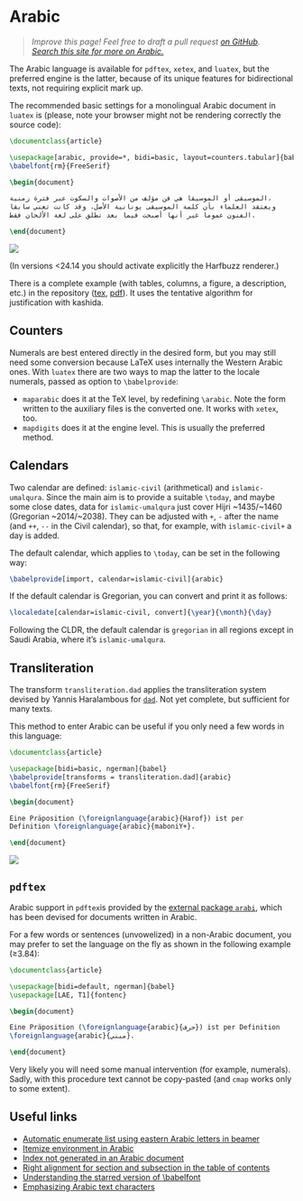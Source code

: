 # Arabic

<blockquote> <p><em>Improve this page! Feel free to draft a pull
request <a href="https://github.com/latex3/babel/tree/docs/docs">on
GitHub</a>.<br> <a
href="https://www.google.com/search?q=site%3Alatex3.github.io%2Fbabel+Arabic">Search
this site for more on Arabic.</em></a></blockquote>

The Arabic language is available for `pdftex`, `xetex`, and `luatex`, but the
preferred engine is the latter, because of its unique features for
bidirectional texts, not requiring explicit mark up.

The recommended basic settings for a monolingual Arabic document in
`luatex` is (please, note your browser might not be rendering correctly
the source code):
```tex
\documentclass{article}

\usepackage[arabic, provide=*, bidi=basic, layout=counters.tabular]{babel}
\babelfont{rm}{FreeSerif}

\begin{document}

الموسيقى أو الموسيقا هي فن مؤلف من الأصوات والسكوت عبر فترة زمنية،
ويعتقد العلماء بأن كلمة الموسيقى يونانية الأصل، وقد كانت تعني سابقا
الفنون عموما غير أنها أصبحت فيما بعد تطلق على لغة الألحان فقط.

\end{document}
```

![](https://user-images.githubusercontent.com/1314536/97981471-a6943300-1dd2-11eb-8f13-3fb5c20dc355.png)

(In versions <24.14 you should activate explicitly the Harfbuzz
renderer.)

There is a complete example (with tables, columns, a figure, a
description, etc.) in the repository
([tex](https://github.com/latex3/babel/blob/main/samples/lua-arabic.tex), 
[pdf](https://github.com/latex3/babel/blob/main/samples/lua-arabic.pdf)).
It uses the tentative algorithm for justification with kashida.

## Counters

Numerals are best entered directly in the desired
form, but you may still need some conversion because LaTeX uses internally
the Western Arabic ones. With `luatex` there are two ways to map the
latter to the locale numerals, passed as option to `\babelprovide`:
* `maparabic` does it at the TeX level, by redefining `\arabic`. Note
  the form written to the auxiliary files is the converted one. It works
  with `xetex`, too.
* `mapdigits` does it at the engine level. This is
  usually the preferred method.
  
## Calendars

Two calendar are defined: `islamic-civil` (arithmetical) and
`islamic-umalqura`. Since the main aim is to provide a suitable
`\today`, and maybe some close dates, data for `islamic-umalqura` just
cover Hijri ~1435/~1460 (Gregorian ~2014/~2038). They can be adjusted
with `+`, `-` after the name (and `++`, `--` in the Civil calendar), so
that, for example, with `islamic-civil+` a day is added.

The default calendar, which applies to `\today`, can be set in the
following way:
```tex
\babelprovide[import, calendar=islamic-civil]{arabic}
```
If the default calendar is Gregorian, you can convert and print it as follows:
```tex
\localedate[calendar=islamic-civil, convert]{\year}{\month}{\day}
```

Following the CLDR, the default calendar is `gregorian` in all regions
except in Saudi Arabia, where it’s `islamic-umalqura`.

## Transliteration 

The transform `transliteration.dad` applies the transliteration system
devised by Yannis Haralambous for
[`dad`](http://mirrors.ctan.org/language/arabic/dad/dad-user-guide.pdf).
Not yet complete, but sufficient for many texts. 

This method to enter Arabic can be useful if you only need a few words
in this language:
```tex
\documentclass{article}

\usepackage[bidi=basic, ngerman]{babel}
\babelprovide[transforms = transliteration.dad]{arabic}
\babelfont{rm}{FreeSerif}

\begin{document}

Eine Präposition (\foreignlanguage{arabic}{Harof}) ist per
Definition \foreignlanguage{arabic}{maboniY+}.

\end{document}
```
![](../media/arabic-sample-dad.png)

## `pdftex`

Arabic support in `pdftex`is provided by the [external package
`arabi`](https://ctan.org/pkg/arabi), which has been devised for
documents written in Arabic.

For a few words or sentences (unvowelized) in a non-Arabic document,
you may prefer to set the language on the fly as shown in the following
example (≥3.84):
```tex
\documentclass{article}

\usepackage[bidi=default, ngerman]{babel}
\usepackage[LAE, T1]{fontenc}

\begin{document}

Eine Präposition (\foreignlanguage{arabic}{حرف}) ist per Definition
\foreignlanguage{arabic}{مبني}.

\end{document}
```
Very likely you will need some manual intervention (for example,
numerals). Sadly, with this procedure text cannot be copy-pasted (and
`cmap` works only to some extent).
 
## Useful links

* [Automatic enumerate list using eastern Arabic letters in beamer](https://tex.stackexchange.com/a/599846/5735)
* [Itemize environment in Arabic](https://tex.stackexchange.com/a/528562/5735)
* [Index not generated in an Arabic document](https://tex.stackexchange.com/a/506482/5735)
* [Right alignment for section and subsection in the table of contents](https://tex.stackexchange.com/a/587584/5735)
* [Understanding the starred version of \babelfont](https://tex.stackexchange.com/a/603925/5735)
* [Emphasizing Arabic text characters](https://tex.stackexchange.com/questions/528341/emphasizing-arabic-text-characters)


